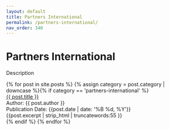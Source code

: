 ```yaml
---
layout: default
title: Partners International
permalink: /partners-international/
nav_order: 340
---
```

<h1 class="category-title">Partners International</h1>
<p>Description</p>

<div class="article-container">
  {% for post in site.posts %}
    {% assign category = post.category | downcase %}{% if category == 'partners-international' %}
      <div class="article-list">
        <div class="article-category"></div>
        <div class="article-summary">
          <a href="{{ post.url | prepend: site.baseurl }}">{{ post.title }}</a><br>
          <div class="author">Author: {{ post.author }}</div>
          <div class="publication-date">Publication Date: <time datetime="{{post.date | date: '%F'}}">{{post.date | date: '%B %d, %Y'}}</time></div>
          <div class="excerpt">{{post.excerpt | strip_html | truncatewords:55 }}</div>
        </div>
      </div>
    {% endif %}
  {% endfor %}
</div>
